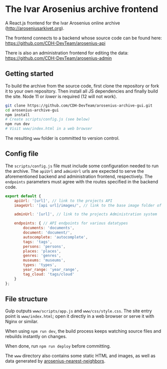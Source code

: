 # The Ivar Arosenius archive frontend

A React.js frontend for the Ivar Arosenius online archive (http://aroseniusarkivet.org).

The frontend connects to a backend whose source code can be found here: https://github.com/CDH-DevTeam/arosenius-api

There is also an administration frontend for editing the data: https://github.com/CDH-DevTeam/arosenius-admin

## Getting started

To build the archive from the source code, first clone the repository or fork it to your own repository. Then install all JS dependencies and finally build the site.
Node 11 or _lower_ is required (12 will not work).

```sh
git clone https://github.com/CDH-DevTeam/arosenius-archive-gui.git
cd arosenius-archive-gui
npm install
# Create scripts/config.js (see below)
npm run dev
# Visit www/index.html in a web browser
```

The resulting `www` folder is committed to version control.

## Config file

The `scripts/config.js` file must include some configuration needed to run the archive.
The `apiUrl` and `adminUrl` urls are expected to serve the aforementioned backend and administration frontend, respectively.
The `endpoints` parameters must agree with the routes specified in the backend code.

```javascript
export default {
	apiUrl: '[url]', // link to the projects API
	imageUrl: '[api url]/images/', // link to the base image folder of the projects API

	adminUrl: '[url]', // link to the projects Administration system

	endpoints: { // API endpoints for various datatypes
		documents: 'documents',
		document: 'document/',
		autocomplete: 'autocomplete',
		tags: 'tags',
		persons: 'persons',
		places: 'places',
		genres: 'genres',
		museums: 'museums',
		types: 'types',
		year_range: 'year_range',
		tag_cloud: 'tags/cloud'
	}
};
```

## File structure

Gulp outputs `www/scripts/app.js` and `www/css/style.css`. The site entry point is `www/index.html`; open it directly in a web browser or serve it with Nginx or similar.

When using `npm run dev`, the build process keeps watching source files and rebuilds instantly on changes.

When done, run `npm run deploy` before committing.

The `www` directory also contains some static HTML and images, as well as data generated by [arosenius-nearest-neighbors](https://github.com/CDH-DevTeam/arosenius-nearest-neighbors).
